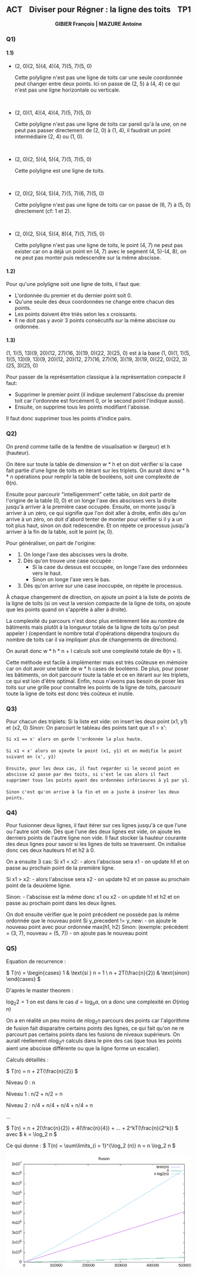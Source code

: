 <style>
#header {
   display: flex;
   justify-content: space-between;
}
.text-center {
   text-align: center;
}
</style>

<h2 id="header"><span>ACT</span> <span>Diviser pour Régner : la ligne des toits</span><span>TP1</span></h2>

<p class="text-center"><strong>GIBIER François  |  MAZURE Antoine</strong></p>

### Q1)

#### 1.1)

- (2, 0)(2, 5)(4, 4)(4, 7)(5, 7)(5, 0)

  Cette polyligne n'est pas une ligne de toits car une seule coordonnée peut changer entre deux points. Ici on passe de (2, 5) à (4, 4) ce qui n'est pas une ligne horizontale ou verticale.

</br>

- (2, 0)(1, 4)(4, 4)(4, 7)(5, 7)(5, 0)

  Cette polyligne n'est pas une ligne de toits car pareil qu'à la une, on ne peut pas passer directement de (2, 0) à (1, 4), il faudrait un point intermédiaire (2, 4) ou (1, 0).

</br>

- (2, 0)(2, 5)(4, 5)(4, 7)(5, 7)(5, 0)

  Cette polyligne est une ligne de toits.

</br>

- (2, 0)(2, 5)(4, 5)(4, 7)(5, 7)(6, 7)(5, 0)

  Cette polyligne n'est pas une ligne de toits car on passe de (6, 7) à (5, 0) directement (cf: 1 et 2).

</br>

- (2, 0)(2, 5)(4, 5)(4, 8)(4, 7)(5, 7)(5, 0)

  Cette polyligne n'est pas une ligne de toits, le point (4, 7) ne peut pas exister car on a déjà un point en (4, 7) avec le segment (4, 5)-(4, 8), on ne peut pas monter puis redescendre sur la même abscisse.

#### 1.2)

Pour qu'une polyligne soit une ligne de toits, il faut que:

- L'ordonnée du premier et du dernier point soit 0.
- Qu'une seule des deux coordonnées ne change entre chacun des points.
- Les points doivent être triés selon les x croissants.
- Il ne doit pas y avoir 3 points consécutifs sur la même abscisse ou ordonnée.

#### 1.3)

(1, 1)(5, 13)(9, 20)(12, 27)(16, 3)(19, 0)(22, 3)(25, 0) est à la base
(1, 0)(1, 1)(5, 1)(5, 13)(9, 13)(9, 20)(12, 20)(12, 27)(16, 27)(16, 3)(19, 3)(19, 0)(22, 0)(22, 3)(25, 3)(25, 0)

Pour passer de la représentation classique à la représentation compacte il faut:

- Supprimer le premier point (il indique seulement l'abscisse du premier toit car l'ordonnée est forcément 0, or le second point l'indique aussi).
- Ensuite, on supprime tous les points modifiant l'absisse.

Il faut donc supprimer tous les points d'indice pairs.


### Q2)

On prend comme taille de la fenêtre de visualisation w (largeur) et h (hauteur).

On itère sur toute la table de dimension w * h et on doit vérifier si la case fait partie d'une ligne de toits en itérant sur les triplets.
On aurait donc w * h * n opérations pour remplir la table de booléens, soit une complexité de θ(n).

Ensuite pour parcourir "intelligemment" cette table, on doit partir de l'origine de la table (0, 0) et on longe l'axe des abscisses vers la droite jusqu'à arriver à la première case occupée. 
Ensuite, on monte jusqu'à arriver à un zéro, ce qui signifie que l'on doit aller à droite, enfin dès qu'on arrive à un zéro, on doit d'abord tenter de monter pour vérifier si il y a un toit plus haut, sinon on doit redescendre.
Et on répète ce processus jusqu'à arriver à la fin de la table, soit le point (w, 0).

Pour généraliser, on part de l'origine:
- 1) On longe l'axe des abscisses vers la droite.
- 2) Dès qu'on trouve une case occupée :
      - Si la case du dessus est occupée, on longe l'axe des ordonnées vers le haut.
      - Sinon on longe l'axe vers le bas.
- 3) Dès qu'on arrive sur une case inoccupée, on répète le processus.

À chaque changement de direction, on ajoute un point à la liste de points de la ligne de toits (si on veut la version compacte de la ligne de toits, on ajoute que les points quand on s'apprête à aller à droite).

La complexité du parcours n'est donc plus entièrement liée au nombre de bâtiments mais plutôt à la longueur totale de la ligne de toits qu'on peut appeler l (cependant le nombre total d'opérations dépendra toujours du nombre de toits car il va impliquer plus de changements de directions).

On aurait donc w * h * n + l calculs soit une complexité totale de θ(n + l).

Cette méthode est facile à implémenter mais est très coûteuse en mémoire car on doit avoir une table de w * h cases de booléens.
De plus, pour poser les bâtiments, on doit parcourir toute la table et ce en itérant sur les triplets, ce qui est loin d'être optimal.
Enfin, nous n'avons pas besoin de poser les toits sur une grille pour connaître les points de la ligne de toits, parcourir toute la ligne de toits est donc très coûteux et inutile.


### Q3)

Pour chacun des triplets:
  Si la liste est vide: on insert les deux point (x1, y1) et (x2, 0)
  Sinon:
    On parcourt le tableau des points tant que x1 > x':

    Si x1 == x' alors on garde l'ordonnée la plus haute.

    Si x1 < x' alors on ajoute le point (x1, y1) et on modifie le point suivant en (x', y1)

    Ensuite, pour les deux cas, il faut regarder si le second point en abscisse x2 passe par des toits, si c'est le cas alors il faut supprimer tous les points ayant des ordonnées inférieures à y1 par y1.

    Sinon c'est qu'on arrive à la fin et on a juste à insérer les deux points.

### Q4)

Pour fusionner deux lignes, il faut itérer sur ces lignes jusqu'à ce que l'une ou l'autre soit vide.
Dès que l'une des deux lignes est vide, on ajoute les derniers points de l'autre ligne non vide.
Il faut stocker la hauteur courante des deux lignes pour savoir si les lignes de toits se traversent.
On initialise donc ces deux hauteurs h1 et h2 à 0.

On a ensuite 3 cas:
  Si x1 < x2:
    - alors l'abscisse sera x1
    - on update h1 et on passe au prochain point de la première ligne.

  Si x1 > x2:
    - alors l'abscisse sera x2
    - on update h2 et on passe au prochain point de la deuxième ligne.

  Sinon:
    - l'abscisse est la même donc x1 ou x2
    - on update h1 et h2 et on passe au prochain point dans les deux lignes.

  On doit ensuite vérifier que le point précédent ne possède pas la même ordonnée que le nouveau point
  Si y_precedent != y_new:
    - on ajoute le nouveau point avec pour ordonnée max(h1, h2)
  Sinon: (exemple: précédent = (3, 7), nouveau = (5, 7))
    - on ajoute pas le nouveau point

### Q5)

Equation de recurrence : 

$  T(n) = 
     \begin{cases}
       1 & \text{si } n = 1 \\
       n + 2T(\frac{n}{2}) & \text{sinon}
     \end{cases}
$

D'après le master theorem :

$\log_2 2 = 1$ on est dans le cas $d = \log_b a$, on a donc une complexité en $O(n \log n)$

On a en réalité un peu moins de $n \log_2 n$ parcours des points car l'algorithme de fusion fait disparaitre certains points des lignes, ce qui fait qu'on ne re parcourt pas certains points dans les fusions de niveaux supérieurs. On aurait réellement $n \log_2 n$ calculs dans le pire des cas (que tous les points aient une abscisse différente ou que la ligne forme un escalier).

Calculs détaillés : 

$ T(n) =  n + 2T(\frac{n}{2})  $

Niveau 0 : n

Niveau 1 : n/2 + n/2 = n

Niveau 2 : n/4 + n/4 + n/4 + n/4 = n

...

$ T(n) = n + 2(\frac{n}{2}) + 4(\frac{n}{4}) + ... + 2^kT(\frac{n}{2^k}) $ avec $ k = \log_2 n $

Ce qui donne :
$ T(n) = \sum\limits_{i = 1}^{\log_2 (n)} n = n \log_2 n $


![Courbes](courbes.png)